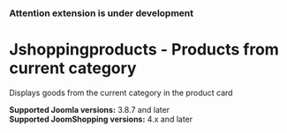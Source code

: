 ### Attention extension is under development

# Jshoppingproducts - Products from current category
Displays goods from the current category in the product card

**Supported Joomla versions:** 3.8.7 and later  
**Supported JoomShopping versions:** 4.x and later 